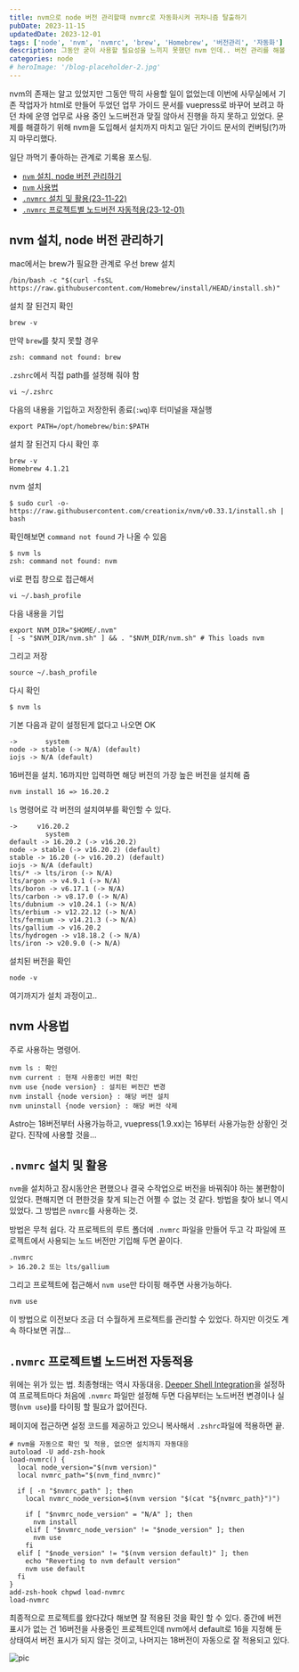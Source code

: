```yaml
---
title: nvm으로 node 버전 관리할때 nvmrc로 자동화시켜 귀차니즘 탈출하기
pubDate: 2023-11-15
updatedDate: 2023-12-01
tags: ['node', 'nvm', 'nvmrc', 'brew', 'Homebrew', '버전관리', '자동화']
description: 그동안 굳이 사용할 필요성을 느끼지 못했던 nvm 인데.. 버전 관리를 해볼 필요가 생겨서 적용하고 궁극에는 nvmrc를 사용하여 프로젝트별로 노드 버전을 자동으로 적용해주는 자동화 설정까지 마무리해서 귀차니즘에서 탈출하는 과정
categories: node
# heroImage: '/blog-placeholder-2.jpg'
---
```


nvm의 존재는 알고 있었지만 그동안 딱히 사용할 일이 없었는데 이번에 사무실에서 기존 작업자가 html로 만들어 두었던 업무 가이드 문서를 vuepress로 바꾸어 보려고 하던 차에 운영 업무로 사용 중인 노드버전과 맞질 않아서 진행을 하지 못하고 있었다. 문제를 해결하기 위해 nvm을 도입해서 설치까지 마치고 일단 가이드 문서의 컨버팅(?)까지 마무리했다.

일단 까먹기 좋아하는 관계로 기록용 포스팅.

- [`nvm` 설치, node 버전 관리하기](#nvm-설치-node-버전-관리하기)
- [`nvm` 사용법](#nvm-사용법)
- [`.nvmrc` 설치 및 활용(23-11-22)](#nvmrc-설치-및-활용)
- [`.nvmrc` 프로젝트별 노드버전 자동적용(23-12-01)](#nvmrc-프로젝트별-노드버전-자동적용)

## nvm 설치, node 버전 관리하기

mac에서는 brew가 필요한 관계로 우선 brew 설치

```shell
/bin/bash -c "$(curl -fsSL https://raw.githubusercontent.com/Homebrew/install/HEAD/install.sh)"
```

설치 잘 된건지 확인

```shell
brew -v
```

만약 `brew`를 찾지 못할 경우

```shell
zsh: command not found: brew
```

`.zshrc`에서 직접 path를 설정해 줘야 함

```shell
vi ~/.zshrc
```

다음의 내용을 기입하고 저장한뒤 종료(`:wq`)후 터미널을 재실행

```shell
export PATH=/opt/homebrew/bin:$PATH
```

설치 잘 된건지 다시 확인 후

```shell
brew -v
Homebrew 4.1.21
```

nvm 설치

```shell
$ sudo curl -o- https://raw.githubusercontent.com/creationix/nvm/v0.33.1/install.sh | bash
```

확인해보면 `command not found` 가 나올 수 있음

```shell
$ nvm ls
zsh: command not found: nvm
```

vi로 편집 창으로 접근해서

```shell
vi ~/.bash_profile
```

다음 내용을 기입

```shell
export NVM_DIR="$HOME/.nvm"
[ -s "$NVM_DIR/nvm.sh" ] && . "$NVM_DIR/nvm.sh" # This loads nvm
```

그리고 저장

```shell
source ~/.bash_profile
```

다시 확인

```shell
$ nvm ls
```

기본 다음과 같이 설정된게 없다고 나오면 OK

```shell
->       system
node -> stable (-> N/A) (default)
iojs -> N/A (default)
```

16버전을 설치. 16까지만 입력하면 해당 버전의 가장 높은 버전을 설치해 줌

```shell
nvm install 16 => 16.20.2
```

`ls` 명령어로 각 버전의 설치여부를 확인할 수 있다.

```shell
->     v16.20.2
         system
default -> 16.20.2 (-> v16.20.2)
node -> stable (-> v16.20.2) (default)
stable -> 16.20 (-> v16.20.2) (default)
iojs -> N/A (default)
lts/* -> lts/iron (-> N/A)
lts/argon -> v4.9.1 (-> N/A)
lts/boron -> v6.17.1 (-> N/A)
lts/carbon -> v8.17.0 (-> N/A)
lts/dubnium -> v10.24.1 (-> N/A)
lts/erbium -> v12.22.12 (-> N/A)
lts/fermium -> v14.21.3 (-> N/A)
lts/gallium -> v16.20.2
lts/hydrogen -> v18.18.2 (-> N/A)
lts/iron -> v20.9.0 (-> N/A)
```

설치된 버전을 확인

```shell
node -v
```

여기까지가 설치 과정이고..

## nvm 사용법

주로 사용하는 명령어.

```shell
nvm ls : 확인
nvm current : 현재 사용중인 버전 확인
nvm use {node version} : 설치된 버전간 변경
nvm install {node version} : 해당 버전 설치
nvm uninstall {node version} : 해당 버전 삭제
```

Astro는 18버전부터 사용가능하고, vuepress(1.9.xx)는 16부터 사용가능한 상황인 것 같다. 진작에 사용할 것을...

## `.nvmrc` 설치 및 활용

`nvm`을 설치하고 잠시동안은 편했으나 결국 수작업으로 버전을 바꿔줘야 하는 불편함이 있었다. 편해지면 더 편한것을 찾게 되는건 어쩔 수 없는 것 같다. 방법을 찾아 보니 역시 있었다. 그 방법은 `nvmrc`를 사용하는 것.

방법은 무척 쉽다. 각 프로젝트의 루트 폴더에 `.nvmrc` 파일을 만들어 두고 각 파일에 프로젝트에서 사용되는 노드 버전만 기입해 두면 끝이다.

```shell
.nvmrc
> 16.20.2 또는 lts/gallium
```

그리고 프로젝트에 접근해서 `nvm use`만 타이핑 해주면 사용가능하다.

```shell
nvm use
```

이 방법으로 이전보다 조금 더 수월하게 프로젝트를 관리할 수 있었다. 하지만 이것도 계속 하다보면 귀찮...

## `.nvmrc` 프로젝트별 노드버전 자동적용

위에는 위가 있는 법. 최종형태는 역시 자동대응. [Deeper Shell Integration](https://github.com/nvm-sh/nvm#deeper-shell-integration)을 설정하여 프로젝트마다 처음에 `.nvmrc` 파일만 설정해 두면 다음부터는 노드버전 변경이나 실행(`nvm use`)를 타이핑 할 필요가 없어진다.

페이지에 접근하면 설정 코드를 제공하고 있으니 복사해서 `.zshrc`파일에 적용하면 끝.

```shell
# nvm을 자동으로 확인 및 적용, 없으면 설치까지 자동대응
autoload -U add-zsh-hook
load-nvmrc() {
  local node_version="$(nvm version)"
  local nvmrc_path="$(nvm_find_nvmrc)"

  if [ -n "$nvmrc_path" ]; then
    local nvmrc_node_version=$(nvm version "$(cat "${nvmrc_path}")")

    if [ "$nvmrc_node_version" = "N/A" ]; then
      nvm install
    elif [ "$nvmrc_node_version" != "$node_version" ]; then
      nvm use
    fi
  elif [ "$node_version" != "$(nvm version default)" ]; then
    echo "Reverting to nvm default version"
    nvm use default
  fi
}
add-zsh-hook chpwd load-nvmrc
load-nvmrc
```

최종적으로 프로젝트를 왔다갔다 해보면 잘 적용된 것을 확인 할 수 있다. 중간에 버전 표시가 없는 건 16버전을 사용중인 프로젝트인데 nvm에서 default로 16을 지정해 둔 상태여서 버전 표시가 되지 않는 것이고, 나머지는 18버전이 자동으로 잘 적용되고 있다.

![pic](https://live.staticflickr.com/65535/53367396012_4b974d9cb0_o.gif)
